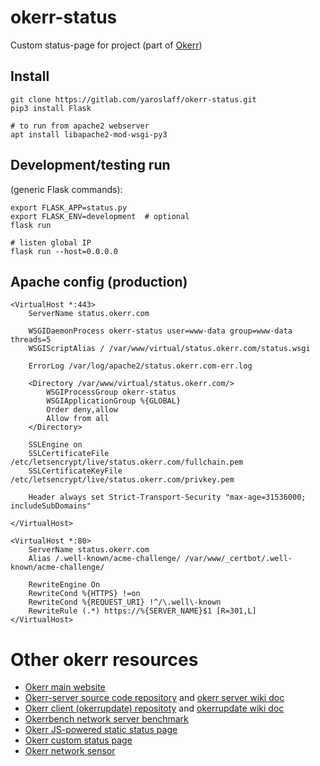 # okerr-status

Custom status-page for project (part of [Okerr](https://okerr.com/))

## Install
~~~shell
git clone https://gitlab.com/yaroslaff/okerr-status.git
pip3 install Flask

# to run from apache2 webserver
apt install libapache2-mod-wsgi-py3
~~~

## Development/testing run

(generic Flask commands):
~~~shell
export FLASK_APP=status.py
export FLASK_ENV=development  # optional
flask run

# listen global IP
flask run --host=0.0.0.0
~~~

## Apache config (production)
~~~
<VirtualHost *:443>
    ServerName status.okerr.com

    WSGIDaemonProcess okerr-status user=www-data group=www-data threads=5
    WSGIScriptAlias / /var/www/virtual/status.okerr.com/status.wsgi

    ErrorLog /var/log/apache2/status.okerr.com-err.log

    <Directory /var/www/virtual/status.okerr.com/>
        WSGIProcessGroup okerr-status
        WSGIApplicationGroup %{GLOBAL}
        Order deny,allow
        Allow from all
    </Directory>

    SSLEngine on
    SSLCertificateFile /etc/letsencrypt/live/status.okerr.com/fullchain.pem
    SSLCertificateKeyFile /etc/letsencrypt/live/status.okerr.com/privkey.pem
  
    Header always set Strict-Transport-Security "max-age=31536000; includeSubDomains"

</VirtualHost>

<VirtualHost *:80>
    ServerName status.okerr.com
    Alias /.well-known/acme-challenge/ /var/www/_certbot/.well-known/acme-challenge/

    RewriteEngine On
    RewriteCond %{HTTPS} !=on
    RewriteCond %{REQUEST_URI} !^/\.well\-known        
    RewriteRule (.*) https://%{SERVER_NAME}$1 [R=301,L]
</VirtualHost>
~~~

# Other okerr resources
- [Okerr main website](https://okerr.com/)
- [Okerr-server source code repository](gitlab.com/yaroslaff/okerr-dev/) and [okerr server wiki doc](https://gitlab.com/yaroslaff/okerr-dev/wikis/)
- [Okerr client (okerrupdate) repositoty](https://gitlab.com/yaroslaff/okerrupdate) and [okerrupdate wiki doc](https://gitlab.com/yaroslaff/okerrupdate/wikis/)
- [Okerrbench network server benchmark](https://gitlab.com/yaroslaff/okerrbench)
- [Okerr JS-powered static status page](https://gitlab.com/yaroslaff/okerrstatusjs)
- [Okerr custom status page](https://gitlab.com/yaroslaff/okerr-status)
- [Okerr network sensor](https://gitlab.com/yaroslaff/sensor)
